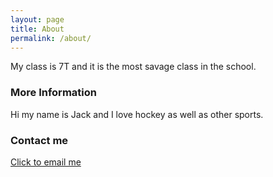 ```yaml
---
layout: page
title: About
permalink: /about/
---
```


My class is 7T and it is the most savage class in the school.

### More Information

Hi my name is Jack and I love hockey as well as other sports.

### Contact me

[Click to email me](giacomo.mailey@challoners.org)
